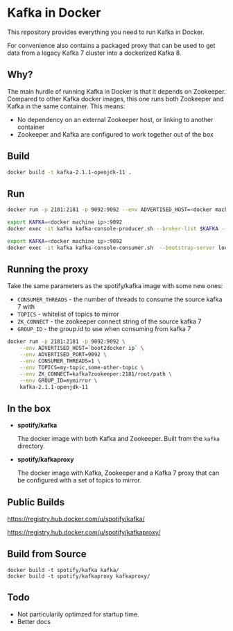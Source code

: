 Kafka in Docker
===

This repository provides everything you need to run Kafka in Docker.

For convenience also contains a packaged proxy that can be used to get data from
a legacy Kafka 7 cluster into a dockerized Kafka 8.

Why?
---
The main hurdle of running Kafka in Docker is that it depends on Zookeeper.
Compared to other Kafka docker images, this one runs both Zookeeper and Kafka
in the same container. This means:

* No dependency on an external Zookeeper host, or linking to another container
* Zookeeper and Kafka are configured to work together out of the box

Build
-----
```bash
docker build -t kafka-2.1.1-openjdk-11 .
```

Run
---

```bash
docker run -p 2181:2181 -p 9092:9092 --env ADVERTISED_HOST=<docker machine ip> --env ADVERTISED_PORT=9092 kafka-2.1.1-openjdk-11:latest
```

```bash
export KAFKA=<docker machine ip>:9092
docker exec -it kafka kafka-console-producer.sh --broker-list $KAFKA --topic test
```

```bash
export KAFKA=<docker machine ip>:9092
docker exec -it kafka kafka-console-consumer.sh  --bootstrap-server localhost:9092 --topic test --from-beginning
```

Running the proxy
-----------------

Take the same parameters as the spotify/kafka image with some new ones:
 * `CONSUMER_THREADS` - the number of threads to consume the source kafka 7 with
 * `TOPICS` - whitelist of topics to mirror
 * `ZK_CONNECT` - the zookeeper connect string of the source kafka 7
 * `GROUP_ID` - the group.id to use when consuming from kafka 7

```bash
docker run -p 2181:2181 -p 9092:9092 \
    --env ADVERTISED_HOST=`boot2docker ip` \
    --env ADVERTISED_PORT=9092 \
    --env CONSUMER_THREADS=1 \
    --env TOPICS=my-topic,some-other-topic \
    --env ZK_CONNECT=kafka7zookeeper:2181/root/path \
    --env GROUP_ID=mymirror \
    kafka-2.1.1-openjdk-11
```

In the box
---
* **spotify/kafka**

  The docker image with both Kafka and Zookeeper. Built from the `kafka`
  directory.

* **spotify/kafkaproxy**

  The docker image with Kafka, Zookeeper and a Kafka 7 proxy that can be
  configured with a set of topics to mirror.

Public Builds
---

https://registry.hub.docker.com/u/spotify/kafka/

https://registry.hub.docker.com/u/spotify/kafkaproxy/

Build from Source
---

    docker build -t spotify/kafka kafka/
    docker build -t spotify/kafkaproxy kafkaproxy/

Todo
---

* Not particularily optimzed for startup time.
* Better docs

